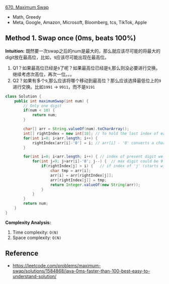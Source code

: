 [670. Maximum Swap](https://leetcode.com/problems/maximum-swap/description/)

* Math, Greedy
* Meta, Google, Amazon, Microsoft, Bloomberg, tcs, TikTok, Apple


## Method 1. Swap once (0ms, beats 100%)
**Intuition:**
既然要一次swap之后的num是最大的，那么就应该尽可能的将最大的digit放在最高位，比如，`9`应该尽可能出现在最高位。
1. Q1？如果最高位已经是`9`了呢？如果最高位已经是`9`,那么则没必要进行交换。继续考虑次高位，再次一位。。。
2. Q2？如果有多个`9`,那么应该将哪个移动到最高位？那么应该选择最低位上的`9`进行交换。比如`1991` -> `9911`，而不是`9191`

```Java
class Solution {
    public int maximumSwap(int num) {
        // Only one digit
        if(num < 10) {
            return num;
        }

        char[] arr = String.valueOf(num).toCharArray();
        int[] rightIndex = new int[10]; // To hold the last index of each digit
        for(int i=0; i<arr.length; i++) {
            rightIndex[arr[i]-'0'] = i; // arr[i] - '0' converts a char to a num (i.e. digit)
        }

        for(int i=0; i<arr.length; i++) { // index of present digit we are looking for
            for(int j=9; j>arr[i]-'0'; j--) {  // max digit could be 9 and min be GREATER than the present digit we looking at
                if(rightIndex[j] > i) {   // if index of 'j' (starts with 9) is greater than present index (basically, is the bigger digit at RIGHT of present digit)
                    char tmp = arr[i];
                    arr[i] = arr[rightIndex[j]];
                    arr[rightIndex[j]] = tmp;
                    return Integer.valueOf(new String(arr));
                }
            }
        }
        return num;
    }
}
```
**Complexity Analysis:**
1. Time complexity: `O(N)`
2. Space complexity: `O(N)`


## Reference
* https://leetcode.com/problems/maximum-swap/solutions/1584868/java-0ms-faster-than-100-best-easy-to-understand-solution/